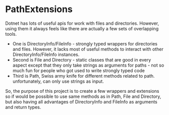 # PathExtensions
Dotnet has lots of useful apis for work with files and directories.
However, using them it always feels like there are actually a few sets of overlapping
tools.
* One is DirectoryInfo/FileInfo - strongly typed wrappers for directories and files.
However, it lacks most of useful methods to interact with other DirectoryInfo/FileInfo
instances.
* Second is File and Directory - static classes that are good in every aspect except
that they only take strings as arguments for paths - not so much fun for people who got
used to write strongly typed code
* Third is Path, Swiss army knife for different methods related to path. unfortunately,
can only use strings as input.

So, the purpose of this project is to create a few wrappers and extensions so if would be
possible to use same methods as in Path, File and Directory, but also having all
advantages of DirectoryInfo and FileInfo as arguments and return types.

